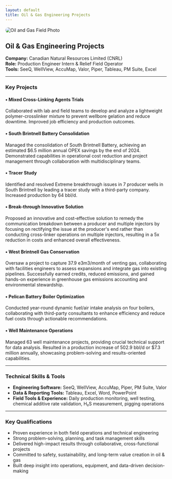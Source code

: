 ```yaml
---
layout: default
title: Oil & Gas Engineering Projects
---
```

<img src="/new-portfolio/assets/images/oil-gas.jpg" alt="Oil and Gas Field Photo" style="max-width:100%; border-radius:12px; margin:1rem auto; display:block;">

## Oil & Gas Engineering Projects  
**Company:** Canadian Natural Resources Limited (CNRL)  
**Role:** Production Engineer Intern & Relief Field Operator  
**Tools:** SeeQ, WellView, AccuMap, Valor, Piper, Tableau, PM Suite, Excel

---

### Key Projects

#### • Mixed Cross-Linking Agents Trials  
Collaborated with lab and field teams to develop and analyze a lightweight polymer-crosslinker mixture to prevent wellbore gelation and reduce downtime. Improved job efficiency and production outcomes.

#### • South Brintnell Battery Consolidation  
Managed the consolidation of South Brintnell Battery, achieving an estimated $6.5 million annual OPEX savings by the end of 2024. Demonstrated capabilities in operational cost reduction and project management through collaboration with multidisciplinary teams.

#### • Tracer Study 
Identified and resolved Extreme breakthrough issues in 7 producer wells in South Brintnell by leading a tracer study with a third-party company. Increased production by 64 bbl/d. 

#### • Break-through Innovative Solution 
Proposed an innovative and cost-effective solution to remedy the communication breakdown between a producer and multiple injectors by focusing on rectifying the issue at the producer's end rather than conducting cross-linker operations on multiple injectors, resulting in a 5x reduction in costs and enhanced overall effectiveness. 

#### • West Brintnell Gas Conservation  
Oversaw a project to capture 37.9 e3m3/month of venting gas, collaborating with facilities engineers to assess expansions and integrate gas into existing pipelines. Successfully earned credits, reduced emissions, and gained hands-on experience in greenhouse gas emissions accounting and environmental stewardship. 

#### • Pelican Battery Boiler Optimization  
Conducted year-round dynamic fuel/air intake analysis on four boilers, collaborating with third-party consultants to enhance efficiency and reduce fuel costs through actionable recommendations.

#### • Well Maintenance Operations  
Managed 63 well maintenance projects, providing crucial technical support for data analysis. Resulted in a production increase of 502.9 bbl/d or $7.3 million annually, showcasing problem-solving and results-oriented capabilities.

---

### Technical Skills & Tools

- **Engineering Software:** SeeQ, WellView, AccuMap, Piper, PM Suite, Valor  
- **Data & Reporting Tools:** Tableau, Excel, Word, PowerPoint  
- **Field Tools & Experience:** Daily production monitoring, well testing, chemical additive rate validation, H₂S measurement, pigging operations

---

### Key Qualifications

- Proven experience in both field operations and technical engineering  
- Strong problem-solving, planning, and task management skills  
- Delivered high-impact results through collaborative, cross-functional projects  
- Committed to safety, sustainability, and long-term value creation in oil & gas  
- Built deep insight into operations, equipment, and data-driven decision-making  
